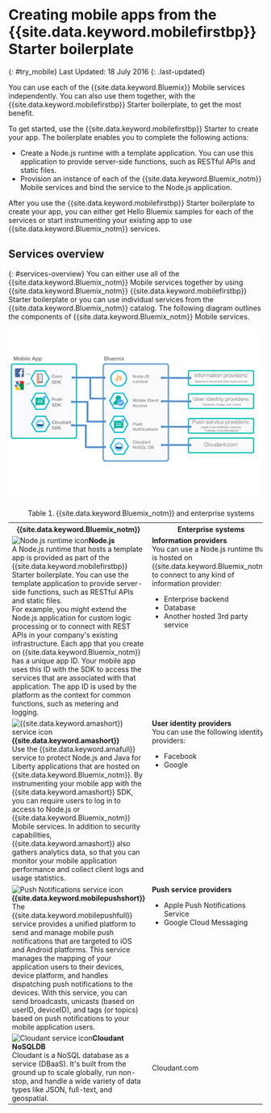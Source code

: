 # Creating mobile apps from the {{site.data.keyword.mobilefirstbp}} Starter boilerplate
{: #try_mobile}
Last Updated: 18 July 2016
{: .last-updated} 

You can use each of the {{site.data.keyword.Bluemix}} Mobile services independently. You can also use them together, with the {{site.data.keyword.mobilefirstbp}} Starter boilerplate, to get the most benefit. 

To get started, use the {{site.data.keyword.mobilefirstbp}} Starter to create your app. The boilerplate enables you to complete the following actions:

* Create a Node.js runtime with a template application. You can use this application to provide server-side functions, such as RESTful APIs and static files. <!-- You can read more about operating this application in the Developing Mobile Backend section.-->
* Provision an instance of each of the {{site.data.keyword.Bluemix_notm}} Mobile services and bind the service to the Node.js application.

<!--
<img src="images/mf_boiler_icon.png" alt="Bluemix mobile services" width="500"> {{site.data.keyword.mobilefirstbp}} Starter boilerplate 
-->

After you use the {{site.data.keyword.mobilefirstbp}} Starter boilerplate to create your app, you can either get Hello Bluemix samples for each of the services or start instrumenting your existing app to use {{site.data.keyword.Bluemix_notm}} services.


## Services overview
{: #services-overview}
You can either use all of the {{site.data.keyword.Bluemix_notm}} Mobile services together by using {{site.data.keyword.Bluemix_notm}} {{site.data.keyword.mobilefirstbp}} Starter boilerplate or you can use individual services from the {{site.data.keyword.Bluemix_notm}} catalog. The following diagram outlines the components of {{site.data.keyword.Bluemix_notm}} Mobile services.

![{{site.data.keyword.Bluemix_notm}} mobile services architecture](images/bms_architecture.jpg)

<table summary="This table describes {{site.data.keyword.Bluemix_notm}} Mobile services">
<caption>Table 1. {{site.data.keyword.Bluemix_notm}} and enterprise systems</caption>
<th>{{site.data.keyword.Bluemix_notm}}</th>
<th>Enterprise systems</th>
<tr>
<td> <img src="images/i_js_64.png" alt="Node.js runtime icon"><b>Node.js</b> <br/> A Node.js runtime that hosts a template app is provided as part of the {{site.data.keyword.mobilefirstbp}} Starter boilerplate. You can use the template application to provide server-side functions, such as RESTful APIs and static files. <br/>For example, you might extend the Node.js application for custom logic processing or to connect with REST APIs in your company's existing infrastructure. Each app that you create on {{site.data.keyword.Bluemix_notm}} has a unique app ID. Your mobile app uses this ID with the SDK to access the services that are associated with that application. The app ID is used by the platform as the context for common functions, such as metering and logging.
<!--You can read more about operating this application in the "Developing Mobile Backend" section.--></td>
<td valign="top"><b>Information providers</b> <br/>You can use a Node.js runtime that is hosted on {{site.data.keyword.Bluemix_notm}} to connect to any kind of information provider:
<ul>
	<li>Enterprise backend</li>
	<li>Database </li>
	<li>Another hosted 3rd party service</li>
</ul>
</td>
</tr>
<tr>
<td><img src="images/catalog_icons-05.png" alt="{{site.data.keyword.amashort}} service icon"> <b>{{site.data.keyword.amashort}}</b><br/>Use the {{site.data.keyword.amafull}}  service to protect Node.js and Java for Liberty applications that are hosted on {{site.data.keyword.Bluemix_notm}}. By instrumenting your mobile app with the {{site.data.keyword.amashort}} SDK, you can require users to log in to access to Node.js or {{site.data.keyword.Bluemix_notm}} Mobile services. In addition to security capabilities, {{site.data.keyword.amashort}} also gathers analytics data, so that you can monitor your mobile application performance and collect client logs and usage statistics. </td>
<td valign="top"><b>User identity providers</b> <br/>You can use the following identity providers: <ul><li>Facebook</li><li>Google</li></ul></td>
</tr>
<tr>
<td><img src="images/catalog_icons-09.png" alt="Push Notifications service icon"> <b>{{site.data.keyword.mobilepushshort}}</b><br/>The  {{site.data.keyword.mobilepushfull}} service provides a unified platform to send and manage mobile push notifications that are targeted to iOS and Android platforms. This service manages the mapping of your application users to their devices, device platform, and handles dispatching push notifications to the devices. With this service, you can send broadcasts, unicasts (based on userID, deviceID), and tags (or topics) based on push notifications to your mobile application users.</td>
<td valign="top"><b>Push service providers</b><ul><li>Apple Push Notifications Service</li><li>Google Cloud Messaging</li></ul></td>
</tr>
<tr>
<td><img src="images/cloudant64.png" alt="Cloudant service icon"><b>Cloudant NoSQLDB</b><br/> Cloudant is a NoSQL database as a service (DBaaS). It's built from the ground up to scale globally, run non-stop, and handle a wide variety of data types like JSON, full-text, and geospatial. </td>
<td>Cloudant.com</td>
</tr>
</table>
